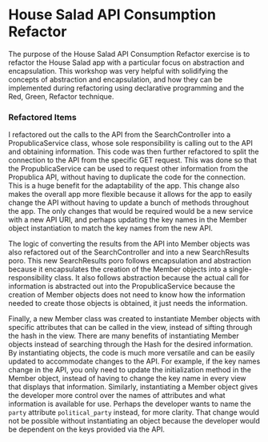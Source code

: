 # House Salad API Consumption Refactor

The purpose of the House Salad API Consumption Refactor exercise is to refactor the House Salad app with a particular focus on abstraction and encapsulation. This workshop was very helpful with solidifying the concepts of abstraction and encapsulation, and how they can be implemented during refactoring using declarative programming and the Red, Green, Refactor technique.

### Refactored Items
I refactored out the calls to the API from the SearchController into a PropublicaService class, whose sole responsibility is calling out to the API and obtaining information. This code was then further refactored to split the connection to the API from the specific GET request. This was done so that the PropublicaService can be used to request other information from the Propublica API, without having to duplicate the code for the connection. This is a huge benefit for the adaptability of the app. This change also makes the overall app more flexible because it allows for the app to easily change the API without having to update a bunch of methods throughout the app. The only changes that would be required would be a new service with a new API URI, and perhaps updating the key names in the Member object instantiation to match the key names from the new API.  

The logic of converting the results from the API into Member objects was also refactored out of the SearchController and into a new SearchResults poro. This new SearchResults poro follows encapsulation and abstraction because it encapsulates the creation of the Member objects into a single-responsibility class. It also follows abstraction because the actual call for information is abstracted out into the PropublicaService because the creation of Member objects does not need to know how the information needed to create those objects is obtained, it just needs the information.  

Finally, a new Member class was created to instantiate Member objects with specific attributes that can be called in the view, instead of sifting through the hash in the view. There are many benefits of instantiating Member objects instead of searching through the Hash for the desired information. By instantiating objects, the code is much more versatile and can be easily updated to accommodate changes to the API. For example, if the key names change in the API, you only need to update the initialization method in the Member object, instead of having to change the key name in every view that displays that information. Similarly, instantiating a Member object gives the developer more control over the names of attributes and what information is available for use. Perhaps the developer wants to name the `party` attribute `political_party` instead, for more clarity. That change would not be possible without instantiating an object because the developer would be dependent on the keys provided via the API.
